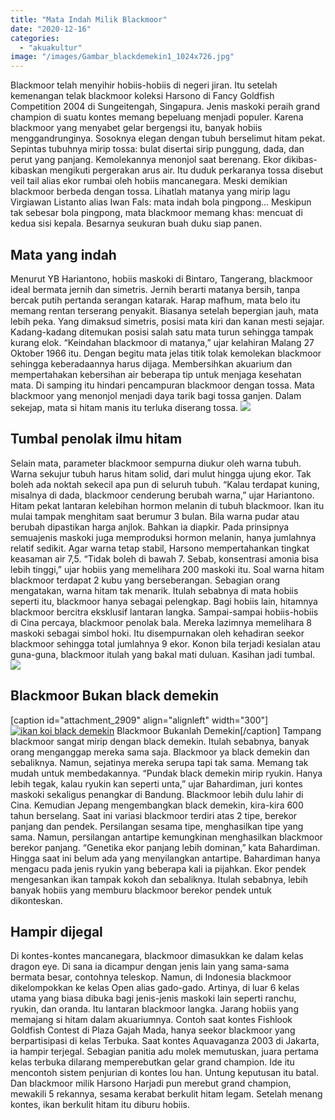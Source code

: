 ```yaml
---
title: "Mata Indah Milik Blackmoor"
date: "2020-12-16"
categories: 
  - "akuakultur"
image: "/images/Gambar_blackdemekin1_1024x726.jpg"
---
```


Blackmoor telah menyihir hobiis-hobiis di negeri jiran. Itu setelah kemenangan telak blackmoor koleksi Harsono di Fancy Goldfish Competition 2004 di Sungeitengah, Singapura. Jenis maskoki peraih grand champion di suatu kontes memang bepeluang menjadi populer. Karena blackmoor yang menyabet gelar bergengsi itu, banyak hobiis menggandrunginya. Sosoknya elegan dengan tubuh berselimut hitam pekat. Sepintas tubuhnya mirip tossa: bulat disertai sirip punggung, dada, dan perut yang panjang. Kemolekannya menonjol saat berenang. Ekor dikibas-kibaskan mengikuti pergerakan arus air. Itu duduk perkaranya tossa disebut veil tail alias ekor rumbai oleh hobiis mancanegara. Meski demikian blackmoor berbeda dengan tossa. Lihatlah matanya yang mirip lagu Virgiawan Listanto alias Iwan Fals: mata indah bola pingpong... Meskipun tak sebesar bola pingpong, mata blackmoor memang khas: mencuat di kedua sisi kepala. Besarnya seukuran buah duku siap panen.

## Mata yang indah

Menurut YB Hariantono, hobiis maskoki di Bintaro, Tangerang, blackmoor ideal bermata jernih dan simetris. Jernih berarti matanya bersih, tanpa bercak putih pertanda serangan katarak. Harap mafhum, mata belo itu memang rentan terserang penyakit. Biasanya setelah bepergian jauh, mata lebih peka. Yang dimaksud simetris, posisi mata kiri dan kanan mesti sejajar. Kadang-kadang ditemukan posisi salah satu mata turun sehingga tampak kurang elok. “Keindahan blackmoor di matanya,” ujar kelahiran Malang 27 Oktober 1966 itu. Dengan begitu mata jelas titik tolak kemolekan blackmoor sehingga keberadaannya harus dijaga. Membersihkan akuarium dan mempertahakan kebersihan air beberapa tip untuk menjaga kesehatan mata. Di samping itu hindari pencampuran blackmoor dengan tossa. Mata blackmoor yang menonjol menjadi daya tarik bagi tossa ganjen. Dalam sekejap, mata si hitam manis itu terluka diserang tossa. [![](/images/goldfish.jpg)](http://localhost/mitra/wp-content/uploads/2020/12/goldfish.jpg)

## Tumbal penolak ilmu hitam

Selain mata, parameter blackmoor sempurna diukur oleh warna tubuh. Warna sekujur tubuh harus hitam solid, dari mulut hingga ujung ekor. Tak boleh ada noktah sekecil apa pun di seluruh tubuh. “Kalau terdapat kuning, misalnya di dada, blackmoor cenderung berubah warna,” ujar Hariantono. Hitam pekat lantaran kelebihan hormon melanin di tubuh blackmoor. Ikan itu mulai tampak menghitam saat berumur 3 bulan. Bila warna pudar atau berubah dipastikan harga anjlok. Bahkan ia diapkir. Pada prinsipnya semuajenis maskoki juga memproduksi hormon melanin, hanya jumlahnya relatif sedikit. Agar warna tetap stabil, Harsono mempertahankan tingkat keasaman air 7,5. “Tidak boleh di bawah 7. Sebab, konsentrasi amonia bisa lebih tinggi,” ujar hobiis yang memelihara 200 maskoki itu. Soal warna hitam blackmoor terdapat 2 kubu yang berseberangan. Sebagian orang mengatakan, warna hitam tak menarik. Itulah sebabnya di mata hobiis seperti itu, blackmoor hanya sebagai pelengkap. Bagi hobiis lain, hitamnya blackmoor bercitra eksklusif lantaran langka. Sampai-sampai hobiis-hobiis di Cina percaya, blackmoor penolak bala. Mereka lazimnya memelihara 8 maskoki sebagai simbol hoki. Itu disempurnakan oleh kehadiran seekor blackmoor sehingga total jumlahnya 9 ekor. Konon bila terjadi kesialan atau guna-guna, blackmoor itulah yang bakal mati duluan. Kasihan jadi tumbal. [![](/images/ikan1.jpg)](http://localhost/mitra/wp-content/uploads/2020/12/ikan1.jpg)

## Blackmoor Bukan black demekin

\[caption id="attachment\_2909" align="alignleft" width="300"\][![ikan koi black demekin](/images/Gambar_blackdemekin_918x768.jpg)](http://localhost/mitra/wp-content/uploads/2020/12/Gambar_blackdemekin_918x768.jpg) Blackmoor Bukanlah Demekin\[/caption\] Tampang blackmoor sangat mirip dengan black demekin. Itulah sebabnya, banyak orang menganggap mereka sama saja. Blackmoor ya black demekin dan sebaliknya. Namun, sejatinya mereka serupa tapi tak sama. Memang tak mudah untuk membedakannya. “Pundak black demekin mirip ryukin. Hanya lebih tegak, kalau ryukin kan seperti unta,” ujar Bahardiman, juri kontes maskoki sekaligus penangkar di Bandung. Blackmoor lebih dulu lahir di Cina. Kemudian Jepang mengembangkan black demekin, kira-kira 600 tahun berselang. Saat ini variasi blackmoor terdiri atas 2 tipe, berekor panjang dan pendek. Persilangan sesama tipe, menghasilkan tipe yang sama. Namun, persilangan antartipe kemungkinan menghasilkan blackmoor berekor panjang. “Genetika ekor panjang lebih dominan,” kata Bahardiman. Hingga saat ini belum ada yang menyilangkan antartipe. Bahardiman hanya mengacu pada jenis ryukin yang beberapa kali ia pijahkan. Ekor pendek mengesankan ikan tampak kokoh dan sebaliknya. Itulah sebabnya, lebih banyak hobiis yang memburu blackmoor berekor pendek untuk dikonteskan.

## Hampir dijegal

Di kontes-kontes mancanegara, blackmoor dimasukkan ke dalam kelas dragon eye. Di sana ia dicampur dengan jenis lain yang sama-sama bermata besar, contohnya teleskop. Namun, di Indonesia blackmoor dikelompokkan ke kelas Open alias gado-gado. Artinya, di luar 6 kelas utama yang biasa dibuka bagi jenis-jenis maskoki lain seperti ranchu, ryukin, dan oranda. Itu lantaran blackmoor langka. Jarang hobiis yang memajang si hitam dalam akuariumnya. Contoh saat kontes Fishlook Goldfish Contest di Plaza Gajah Mada, hanya seekor blackmoor yang berpartisipasi di kelas Terbuka. Saat kontes Aquavaganza 2003 di Jakarta, ia hampir terjegal. Sebagian panitia adu molek memutuskan, juara pertama kelas terbuka dilarang memperebutkan gelar grand champion. Ide itu mencontoh sistem penjurian di kontes lou han. Untung keputusan itu batal. Dan blackmoor milik Harsono Harjadi pun merebut grand champion, mewakili 5 rekannya, sesama kerabat berkulit hitam legam. Setelah menang kontes, ikan berkulit hitam itu diburu hobiis.
